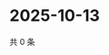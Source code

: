 # 2025-10-13

共 0 条

<!-- BEGIN ZHIHUVIDEO -->
<!-- 最后更新时间 Mon Oct 13 2025 01:08:51 GMT+0800 (China Standard Time) -->

<!-- END ZHIHUVIDEO -->
